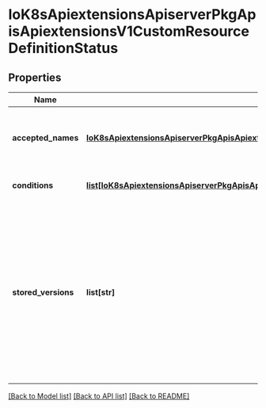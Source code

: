 # IoK8sApiextensionsApiserverPkgApisApiextensionsV1CustomResourceDefinitionStatus

## Properties
Name | Type | Description | Notes
------------ | ------------- | ------------- | -------------
**accepted_names** | [**IoK8sApiextensionsApiserverPkgApisApiextensionsV1CustomResourceDefinitionNames**](IoK8sApiextensionsApiserverPkgApisApiextensionsV1CustomResourceDefinitionNames.md) | acceptedNames are the names that are actually being used to serve discovery. They may be different than the names in spec. | [optional] 
**conditions** | [**list[IoK8sApiextensionsApiserverPkgApisApiextensionsV1CustomResourceDefinitionCondition]**](IoK8sApiextensionsApiserverPkgApisApiextensionsV1CustomResourceDefinitionCondition.md) | conditions indicate state for particular aspects of a CustomResourceDefinition | [optional] 
**stored_versions** | **list[str]** | storedVersions lists all versions of CustomResources that were ever persisted. Tracking these versions allows a migration path for stored versions in etcd. The field is mutable so a migration controller can finish a migration to another version (ensuring no old objects are left in storage), and then remove the rest of the versions from this list. Versions may not be removed from &#x60;spec.versions&#x60; while they exist in this list. | [optional] 

[[Back to Model list]](../README.md#documentation-for-models) [[Back to API list]](../README.md#documentation-for-api-endpoints) [[Back to README]](../README.md)


